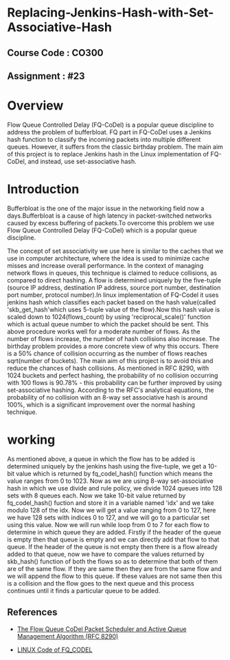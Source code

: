 # Replacing-Jenkins-Hash-with-Set-Associative-Hash
## Course Code : CO300
## Assignment : #23
# Overview
Flow Queue Controlled Delay (FQ-CoDel) is a popular queue discipline to address the problem of bufferbloat. FQ part in FQ-CoDel uses a Jenkins hash function to classify the incoming packets into multiple different queues. However, it suffers from the classic birthday problem. The main aim of this project is to replace Jenkins hash in the Linux implementation of FQ-CoDel, and instead, use set-associative hash. 
# Introduction
Bufferbloat is the one of the major issue in the networking field now a days.Bufferbloat is a cause of high latency in packet-switched networks caused by excess buffering of packets.To overcome this problem we use Flow Queue Controlled Delay (FQ-CoDel) which is a popular queue discipline.

The concept of set associativity we use here is similar to the caches that we use in computer architecture, where the idea is used to minimize cache misses and increase overall performance. In the context of managing network flows in queues, this technique is claimed to reduce collisions, as compared to direct hashing. A flow is determined uniquely by the five-tuple (source IP address, destination IP address, source port number, destination port number, protocol number).In linux implementation of FQ-Codel it uses jenkins hash which classifies each packet based on the hash value(called 'skb_get_hash'which uses 5-tuple value of the flow).Now this hash value is scaled down to 1024(flows_count) by using 'reciprocal_scale()' function which is actual queue number to which the packet should be sent.
This above procedure works well for a moderate number of flows. As the number of flows increase, the number of hash collisions also increase. The birthday problem provides a more concrete view of why this occurs. There is a 50% chance of collision occurring as the number of flows reaches sqrt(number of buckets). The main aim of this project is to avoid this and reduce the chances of hash collisions. As mentioned in RFC 8290, with 1024 buckets and perfect hashing, the probability of no collision occurring with 100 flows is 90.78% - this probability can be further improved by using set-associative hashing. According to the RFC's analytical equations, the probability of no collision with an 8-way set associative hash is around 100%, which is a significant improvement over the normal hashing technique.

# working
  As mentioned above, a queue in which the flow has to be added is determined uniquely by the jenkins hash using the five-tuple, we get a 10-bit value which is returned by fq_codel_hash() function which means the value ranges from 0 to 1023. Now as we are using 8-way set-associative hash in which we use divide and rule policy, we divide 1024 queues into 128 sets with 8 queues each. Now we take 10-bit value returned by fq_codel_hash() fuction and store it in a variable named 'idx' and we take modulo 128 of the idx. Now we will get a value ranging from 0 to 127, here we have 128 sets with indices 0 to 127, and we will go to a particular set using this value. Now we will run while loop from 0 to 7 for each flow to determine in which queue they are added. Firstly if the header of the queue is empty then that queue is empty and we can directly add that flow to that queue. If the header of the queue is not empty then there is a flow already added to that queue, now we have to compare the values returned by skb_hash() function of both the flows so as to determine that both of them are of the same flow. If they are same then they are from the same flow and we will append the flow to this queue. If these values are not same then this is a collision and the flow goes to the next queue and this process continues until it finds a particular queue to be added.

## References

* [The Flow Queue CoDel Packet Scheduler and Active Queue Management Algorithm (RFC 8290)](https://tools.ietf.org/html/rfc8290)

* [LINUX Code of FQ_CODEL](https://github.com/torvalds/linux/blob/master/net/sched/sch_fq_codel.c)
